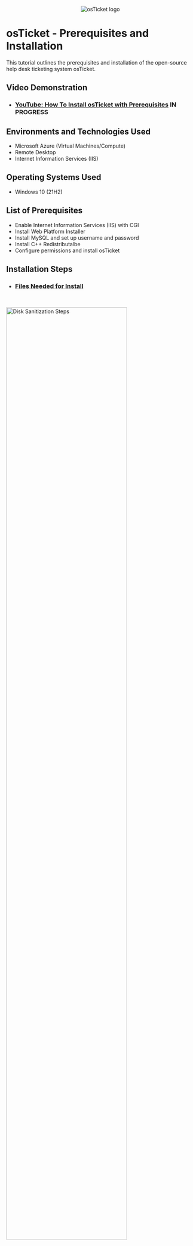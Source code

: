 <p align="center">
<img src="https://i.imgur.com/Clzj7Xs.png" alt="osTicket logo"/>
</p>

<h1>osTicket - Prerequisites and Installation</h1>
This tutorial outlines the prerequisites and installation of the open-source help desk ticketing system osTicket.<br />


<h2>Video Demonstration</h2>

- ### [YouTube: How To Install osTicket with Prerequisites](https://www.youtube.com) IN PROGRESS

<h2>Environments and Technologies Used</h2>

- Microsoft Azure (Virtual Machines/Compute)
- Remote Desktop
- Internet Information Services (IIS)

<h2>Operating Systems Used </h2>

- Windows 10</b> (21H2)

<h2>List of Prerequisites</h2>

- Enable Internet Information Services (IIS) with CGI
- Install Web Platform Installer
- Install MySQL and set up username and password
- Install C++ Redistributalbe
- Configure permissions and install osTicket

<h2>Installation Steps</h2>

- ### [Files Needed for Install](https://drive.google.com/drive/u/0/folders/1aCM7PZgRW4mZPEfLPqWPdZRou0mpgJ-A)

</p>
<br />

<p>
<img src="https://i.imgur.com/dNY6K4Y.png" height="80%" width="80%" alt="Disk Sanitization Steps"/>
</p>
<p>

- Install/Enable IIS in Windows with CGI
  - Control Panel -> Program Files and Features -> Turn Windows features on or off -> [X] Internet Information Services
  - Expand Internet Information Services -> Expand World Wide Web Services -> [X] CGI (Allows the install of PHP manager)
  
</p>
<br />

<p>
<img src="https://i.imgur.com/QBmYejL.png" height="80%" width="80%" alt="Disk Sanitization Steps"/>
</p>
<p>

  - Download and install PHP Manager for IIS
    - Run installer -> click next -> click "I agree" -> click install
  
</p>
<br />

<p>
<img src="https://i.imgur.com/vksH9WA.png" height="80%" width="80%" alt="Disk Sanitization Steps"/>
</p>
<p>
  
- Download and install the Rewrite Module
  - Run installer -> click "I accept the terms in the Liscense Agreement -> click Install -> click Finish
  
</p>
<br />

<p>
<img src="https://i.imgur.com/DUCxe4i.png" height="80%" width="80%" alt="Disk Sanitization Steps"/>
</p>
<p>
 
- Create the directory c:\PHP
- Download PHP 7.3.8 and unzip the contents into C:\PHP

</p>
<br />
    
<p>
<img src="https://i.imgur.com/7RPcVT9.png" height="80%" width="80%" alt="Disk Sanitization Steps"/>
</p>
<p>
    
- Install C++ Redistributable
  - Download and install VC redist.x86.exe (needed for PHP)
    - Run installer -> click "Agree to the license terms and conditions" -> click install
    
</p>
<br />

<p>
<img src="https://i.imgur.com/qZENG3F.png" height="80%" width="80%" alt="Disk Sanitization Steps"/>
</p>
<p>

- Download and install MySQL 5.5.62
  - Run installer -> Typical setup -> Launch Configureation Wizard (after install) -> Standard Configuration -> Choose a password (This is the root password) -> Execute -> Finish (creates a database for osTicket)

</p>
<br />

<p>
<img src="https://i.imgur.com/WcLs47L.png" height="80%" width="80%" alt="Disk Sanitization Steps"/>
</p>
<p>
  
- Open IIS as an Admin -> PHP manager -> Register new PHP version -> c:\PHP -> php-cgi 
  - (best practice to click the name of the server and restart)  
  
</p>
<br />  
  
<p>
<img src="https://i.imgur.com/bJRNylp.png" height="80%" width="80%" alt="Disk Sanitization Steps"/>
</p>
<p>

-Intall osTicket
  - Download zipfiles for osTicket -> extract and copy "upload" folder to c:\inetpub\wwwroot -> Rename "upload" folder to "osTicket"

  
</p>
<br />

<p>
<img src="https://i.imgur.com/ggeYKLK.png" height="80%" width="80%" alt="Disk Sanitization Steps"/>
</p>
<p>  

- Reload IIS and enable extensions
  - Open IIS as an admin -> click the server and restart it
  - Expand sites -> Expand Default Web Site -> osTicket -> click "Browse *80
    - note that some extensions are not enabled
  
</p>
<br />  

<p>
<img src="https://i.imgur.com/RUKtqNG.png" height="80%" width="80%" alt="Disk Sanitization Steps"/>
</p>
<p>  
  
- Go back to IIS, sites -> Default -> osTicket
  - Double-click PHP Manager
  - Click "Enable or disable an extension"
    - Enable php_imap.dll
    - Enable php_intl.dll
    - Enable php_opcache.dll
  - Referesh the osTicke site in your browser, observe the changes

</p>
<br />  

<p>
<img src="https://i.imgur.com/dj2et1t.png" height="80%" width="80%" alt="Disk Sanitization Steps"/>
</p>
<p>  
  
- Rename: ost-config.php
  - From: C:\inetpub\wwwroot\osTicket\include\ost-sampleconfig.php
  - To: C:\inetpub\wwwroot\osTicket\include\ost-config.php  
  
</p>
<br />  
  
<p>
<img src="https://i.imgur.com/LuVHCJf.png" height="80%" width="80%" alt="Disk Sanitization Steps"/>
</p>
<p>  

- Assign Permissions: ost-config.php
 - Right click ost-config.php -> Properties -> Security -> Advanced ->
  - Disable inheritance -> Remove All
  - Add -> Select a principal -> Everyone -> Ok -> check Full Control -> Ok -> Apply -> Ok -> Ok
  
</p>
<br />  
  
<p>
<img src="https://i.imgur.com/RamFcVT.png" height="80%" width="80%" alt="Disk Sanitization Steps"/>
</p>
<p>  

- osTicket setup (in browser)
  - Name Helpdesk
  - Default email (recieves email from customers)
  - Type in admin credentials (for lab purposes take note of these for later use)
  
<p>
<img src="https://i.imgur.com/87zMWda.png" height="80%" width="80%" alt="Disk Sanitization Steps"/>
</p>
<p>  

- Download and install HeidiSQL
  - Open Heidi SQL
  - Create a new session, root/password
  - Connect to the session
  - Create a database called "osTicket"
  
</p>
<br />

<p>
<img src="https://i.imgur.com/9wqTPWO.png" height="80%" width="80%" alt="Disk Sanitization Steps"/>
</p>
<p>  

- Browser setup of osTicket
  - MySQL Database: osTicket
  - MySQL Username: root
  - MySQL Password: password
  - Click "Install Now"
  
</p>
<br />

